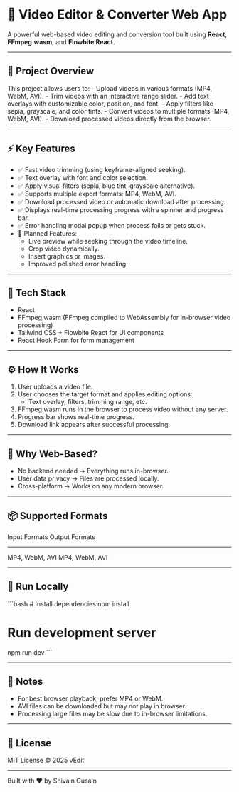 # 🎥 Video Editor & Converter Web App

A powerful web-based video editing and conversion tool built using
**React**, **FFmpeg.wasm**, and **Flowbite React**.

------------------------------------------------------------------------

## 🚀 Project Overview

This project allows users to: - Upload videos in various formats (MP4,
WebM, AVI). - Trim videos with an interactive range slider. - Add text
overlays with customizable color, position, and font. - Apply filters
like sepia, grayscale, and color tints. - Convert videos to multiple
formats (MP4, WebM, AVI). - Download processed videos directly from the
browser.

------------------------------------------------------------------------

## ⚡ Key Features

-   ✅ Fast video trimming (using keyframe-aligned seeking).
-   ✅ Text overlay with font and color selection.
-   ✅ Apply visual filters (sepia, blue tint, grayscale alternative).
-   ✅ Supports multiple export formats: MP4, WebM, AVI.
-   ✅ Download processed video or automatic download after processing.
-   ✅ Displays real-time processing progress with a spinner and
    progress bar.
-   ✅ Error handling modal popup when process fails or gets stuck.
-   🌟 Planned Features:
    -   Live preview while seeking through the video timeline.
    -   Crop video dynamically.
    -   Insert graphics or images.
    -   Improved polished error handling.

------------------------------------------------------------------------

## 🧱 Tech Stack

-   React
-   FFmpeg.wasm (FFmpeg compiled to WebAssembly for in-browser video
    processing)
-   Tailwind CSS + Flowbite React for UI components
-   React Hook Form for form management

------------------------------------------------------------------------

## ⚙️ How It Works

1.  User uploads a video file.
2.  User chooses the target format and applies editing options:
    -   Text overlay, filters, trimming range, etc.
3.  FFmpeg.wasm runs in the browser to process video without any server.
4.  Progress bar shows real-time progress.
5.  Download link appears after successful processing.

------------------------------------------------------------------------

## 🚧 Why Web-Based?

-   No backend needed → Everything runs in-browser.
-   User data privacy → Files are processed locally.
-   Cross-platform → Works on any modern browser.

------------------------------------------------------------------------

## 📦 Supported Formats

  Input Formats    Output Formats
  ---------------- ----------------
  MP4, WebM, AVI   MP4, WebM, AVI

------------------------------------------------------------------------

## 🚀 Run Locally

\`\`\`bash \# Install dependencies npm install

# Run development server

npm run dev \`\`\`

------------------------------------------------------------------------

## 🔔 Notes

-   For best browser playback, prefer MP4 or WebM.
-   AVI files can be downloaded but may not play in browser.
-   Processing large files may be slow due to in-browser limitations.

------------------------------------------------------------------------

## 📄 License

MIT License © 2025 vEdit

------------------------------------------------------------------------

Built with ❤️ by Shivain Gusain

